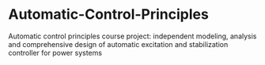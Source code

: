 # Automatic-Control-Principles
Automatic control principles course project: independent modeling, analysis and comprehensive design of automatic excitation and stabilization controller for power systems
